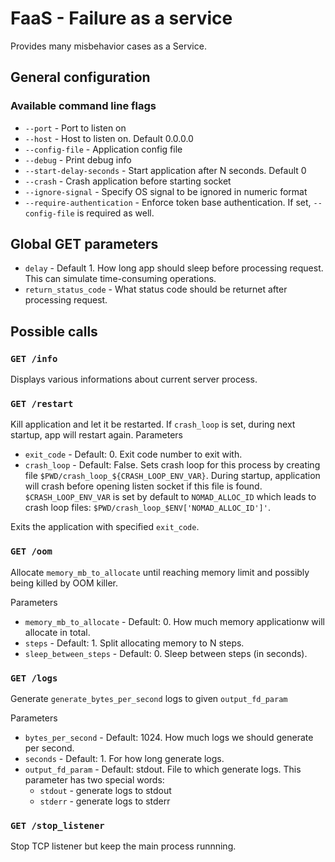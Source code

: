 # FaaS - Failure as a service
Provides many misbehavior cases as a Service.

## General configuration

### Available command line flags

* `--port` - Port to listen on
* `--host` - Host to listen on. Default 0.0.0.0
* `--config-file` - Application config file
* `--debug` - Print debug info
* `--start-delay-seconds` - Start application after N seconds. Default 0
* `--crash` - Crash application before starting socket
* `--ignore-signal` - Specify OS signal to be ignored in numeric format
* `--require-authentication` - Enforce token base authentication. If set, `--config-file` is required as well.

## Global GET parameters

* `delay` - Default 1. How long app should sleep before processing request. This can simulate time-consuming operations.
* `return_status_code` - What status code should be returnet after processing request.


## Possible calls

### `GET /info`

Displays various informations about current server process.

### `GET /restart`

Kill application and let it be restarted. If `crash_loop` is set, during next startup, app will restart again.
Parameters
+ `exit_code` - Default: 0. Exit code number to exit with.
+ `crash_loop` - Default: False. Sets crash loop for this process by creating file `$PWD/crash_loop_${CRASH_LOOP_ENV_VAR}`. During startup, application will crash before opening listen socket if this file is found. `$CRASH_LOOP_ENV_VAR` is set by default to `NOMAD_ALLOC_ID` which leads to crash loop files: `$PWD/crash_loop_$ENV['NOMAD_ALLOC_ID']'`.

Exits the application with specified `exit_code`.

### `GET /oom`

Allocate `memory_mb_to_allocate` until reaching memory limit and possibly being killed by OOM killer.

Parameters
+ `memory_mb_to_allocate` - Default: 0. How much memory applicationw will allocate in total.
+ `steps` - Default: 1. Split allocating memory to N steps.
+ `sleep_between_steps` - Default: 0. Sleep between steps (in seconds).

### `GET /logs`

Generate `generate_bytes_per_second` logs to given `output_fd_param`

Parameters
+ `bytes_per_second` - Default: 1024. How much logs we should generate per second.
+ `seconds` - Default: 1. For how long generate logs.
+ `output_fd_param` - Default: stdout. File to which generate logs. This parameter has two special words:
    + `stdout` - generate logs to stdout
    + `stderr` - generate logs to stderr

### `GET /stop_listener`

Stop TCP listener but keep the main process runnning.
